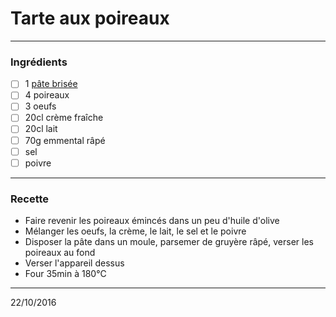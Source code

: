 # Tarte aux poireaux
---

### Ingrédients

- [ ] 1 [pâte brisée](./pate_brisee.md)
- [ ] 4 poireaux
- [ ] 3 oeufs
- [ ] 20cl crème fraîche
- [ ] 20cl lait
- [ ] 70g emmental râpé
- [ ] sel
- [ ] poivre

---

### Recette

- Faire revenir les poireaux émincés dans un peu d'huile d'olive
- Mélanger les oeufs, la crème, le lait, le sel et le poivre
- Disposer la pâte dans un moule, parsemer de gruyère râpé, verser les poireaux au fond
- Verser l'appareil dessus
- Four 35min à 180°C

---

22/10/2016
